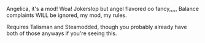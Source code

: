 Angelica, it's a mod! Woa!
Jokerslop but angel flavored oo fancy,,,,,
Balance complaints WILL be ignored, my mod, my rules.


Requires Talisman and Steamodded, though you probably already have both of those anyways if you're seeing this.
